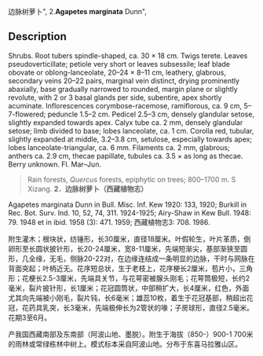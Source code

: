 边脉树萝卜",
2.**Agapetes marginata** Dunn",

## Description
Shrubs. Root tubers spindle-shaped, ca. 30 × 18 cm. Twigs terete. Leaves pseudoverticillate; petiole very short or leaves subsessile; leaf blade obovate or oblong-lanceolate, 20–24 × 8–11 cm, leathery, glabrous, secondary veins 20–22 pairs, marginal vein distinct, drying prominently abaxially, base gradually narrowed to rounded, margin plane or slightly revolute, with 2 or 3 basal glands per side, subentire, apex shortly acuminate. Inflorescences corymbose-racemose, ramiflorous, ca. 9 cm, 5–7-flowered; peduncle 1.5–2 cm. Pedicel 2.5–3 cm, densely glandular setose, slightly expanded towards apex. Calyx tube ca. 2 mm, densely glandular setose; limb divided to base; lobes lanceolate, ca. 1 cm. Corolla red, tubular, slightly expanded at middle, 3.2–3.8 cm, setulose, especially towards apex; lobes lanceolate-triangular, ca. 6 mm. Filaments ca. 2 mm, glabrous; anthers ca. 2.9 cm, thecae papillate, tubules ca. 3.5 × as long as thecae. Berry unknown. Fl. Mar–Jun.

> Rain forests, *Quercus* forests, epiphytic on trees; 800–1700 m. S Xizang.
**2．边脉树萝卜（西藏植物志）**

Agapetes marginata Dunn in Bull. Misc. Inf. Kew 1920: 133, 1920; Burkill in Rec. Bot. Surv. Ind. 10, 52, 74, 311. 1924-1925; Airy-Shaw in Kew Bull. 1948: 79. 1948 et in ibid. 1958 (3): 471. 1959; 西藏植物志3: 708. 1986.

附生灌木；根块状，纺锤形，长30厘米，直径18厘米。叶假轮生，叶片革质，倒卵形至长圆状披针形，长20-24厘米，宽8-11厘米，先端短渐尖，基部渐狭至圆形，几全缘，无毛，侧脉20-22对，在边缘连结成一条明显的边脉，干时与网脉在背面突起；叶柄近无。花序短总状，生于老枝上，花序梗长2厘米，苞片小，三角形；花梗长2.5-3厘米，先端具关节，与花萼密被腺头刚毛；花萼筒极短，长约2毫米，裂片披针形，长1厘米；花冠圆筒状，中部稍扩大，长4厘米，红色，外面尤其向先端被小刚毛，裂片钝，长6毫米；雄蕊10枚，着生于花冠基部，稍超出花冠，花药具乳突，长3毫米，先端极伸长为2管状的喙；子房球形，直径2.5毫米。花期3至6月。

产我国西藏南部及东南部（阿波山地、墨脱）。附生于海拔（850-）900-1 700米的雨林或常绿栋林中树上。模式标本采自阿波山地。分布于东喜马拉雅山区。
